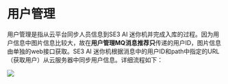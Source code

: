 # 用户管理

用户管理是指从云平台同步人员信息到SE3 AI 迷你机并完成入库的过程。因为用户信息中图片信息比较大，故在**用户管理MQ消息推荐只**传递的用户ID，图片信息由单独的web接口获取。SE3 AI 迷你机根据消息中的用户ID和path中指定的URL（获取用户）从云服务器中同步用户信息。详细流程如下：

![](https://github.com/Bitmain-103105/AIBOXAPI/tree/2316afcc2b619db47e96bb4bc095be457b63615e/zh/V2R1C01/imgs/yong-hu-guan-li-2.png)


